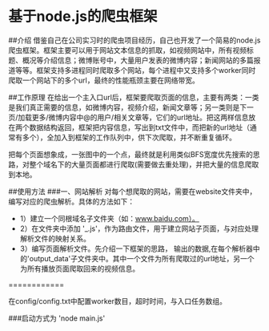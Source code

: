 # 基于node.js的爬虫框架

##介绍
借鉴自己在公司实习时的爬虫项目经历，自己也开发了一个简易的node.js爬虫框架。框架主要可以用于网站文本信息的抓取，如视频网站中，所有视频标题、概况等介绍信息；微博账号中，大量用户发表的微博内容；新闻网站的多篇报道等等。框架支持多进程同时爬取多个网站，每个进程中又支持多个worker同时爬取一个网站下的多个url，最终的性能瓶颈主要在网络带宽。

##工作原理
在给出一个主入口url后，框架要爬取页面的信息，主要有两类：一类是我们真正需要的信息，如微博内容，视频介绍，新闻文章等；另一类则是下一页/加载更多/微博内容中@的用户/相关文章等，它们的url地址。把这两样信息放在两个数据结构返回，框架把内容信息，写出到txt文件中，而把新的url地址（通常有多个），全加入到框架的工作队列中，供下次爬取，并不断重复循环。

把每个页面想象成，一张图中的一个点，最终就是利用类似BFS宽度优先搜索的思路，对整个域名下的大量页面都进行爬取(需要做去重处理)，并把大量的信息爬取到本地。



##使用方法
###一、网站解析
对每个想爬取的网站，需要在website文件夹中，编写对应的爬虫解析。具体的方法如下：

+ 1）建立一个同根域名子文件夹（如：www.baidu.com）。
+ 2）在文件夹中添加 '_.js'，作为路由文件，用于建立网站子页面，与对应处理解析文件的映射关系。
+ 3）编写页面解析文件。先介绍一下框架的思路，
输出的数据,在每个解析器中的'output_data'子文件夹中。其中一个文件为所有爬取过的url地址，另一个为所有播放页面爬取回来的视频信息。

============

在config/config.txt中配置worker数目，超时时间，与入口任务数组。

###启动方式为 'node main.js' 


